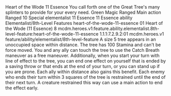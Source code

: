 <ability>
  <name>Heart of the Wode</name>
  <cost>11 Essence</cost>
  <flavor>You call forth one of the Great Tree&apos;s many splinters to provide for your every need.</flavor>
  <keywords>
    <keyword>Green</keyword>
    <keyword>Magic</keyword>
    <keyword>Ranged</keyword>
  </keywords>
  <type>Main action</type>
  <distance>Ranged 10</distance>
  <target>Special</target>
  <metadata>
    <class>elementalist</class>
    <cost>11 Essence</cost>
    <cost_amount>11</cost_amount>
    <cost_resource>Essence</cost_resource>
    <feature_type>ability</feature_type>
    <file_dpath>Elementalist/8th-Level Features</file_dpath>
    <item_id>heart-of-the-wode-11-essence</item_id>
    <item_index>01</item_index>
    <item_name>Heart of the Wode (11 Essence)</item_name>
    <level>8</level>
    <scc>mcdm.heroes.v1:feature.ability.elementalist.8th-level-feature:heart-of-the-wode-11-essence</scc>
    <scdc>1.1.1:7.2.9.2:01</scdc>
    <source>mcdm.heroes.v1</source>
    <type>feature/ability/elementalist/8th-level-feature</type>
  </metadata>
  <effects>
    <effect type="mundane">A size 5 tree appears in an unoccupied space within distance. The tree has 100 Stamina and can&apos;t be force moved. You and any ally can touch the tree to use the Catch Breath maneuver as a free maneuver. Additionally, when you start your turn with line of effect to the tree, you can end one effect on yourself that is ended by a saving throw or that ends at the end of your turn, or you can stand up if you are prone. Each ally within distance also gains this benefit.
Each enemy who ends their turn within 3 squares of the tree is restrained until the end of their next turn. A creature restrained this way can use a main action to end the effect early.</effect>
  </effects>
</ability>
